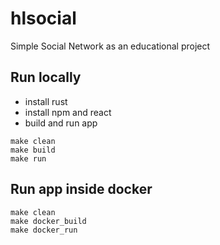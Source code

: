 # hlsocial
Simple Social Network as an educational project

## Run locally
* install rust
* install npm and react
* build and run app
```
make clean
make build
make run
```

## Run app inside docker
```
make clean
make docker_build
make docker_run
```
